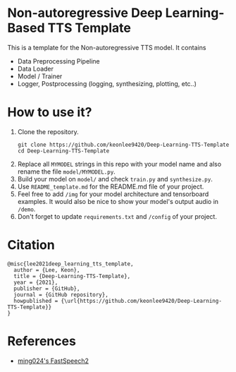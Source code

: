# Non-autoregressive Deep Learning-Based TTS Template

This is a template for the Non-autoregressive TTS model.
It contains
- Data Preprocessing Pipeline
- Data Loader
- Model / Trainer
- Logger, Postprocessing (logging, synthesizing, plotting, etc..)

# How to use it?
1. Clone the repository.
    ```
    git clone https://github.com/keonlee9420/Deep-Learning-TTS-Template
    cd Deep-Learning-TTS-Template
    ```
2. Replace all `MYMODEL` strings in this repo with your model name and also rename the file `model/MYMODEL.py`.
3. Build your model on `model/` and check `train.py` and `synthesize.py`.
3. Use `README_template.md` for the README.md file of your project.
4. Feel free to add `/img` for your model architecture and tensorboard examples. It would also be nice to show your model's output audio in `/demo`.
5. Don't forget to update `requirements.txt` and `/config` of your project.

# Citation

```
@misc{lee2021deep_learning_tts_template,
  author = {Lee, Keon},
  title = {Deep-Learning-TTS-Template},
  year = {2021},
  publisher = {GitHub},
  journal = {GitHub repository},
  howpublished = {\url{https://github.com/keonlee9420/Deep-Learning-TTS-Template}}
}
```

# References
- [ming024's FastSpeech2](https://github.com/ming024/FastSpeech2)
